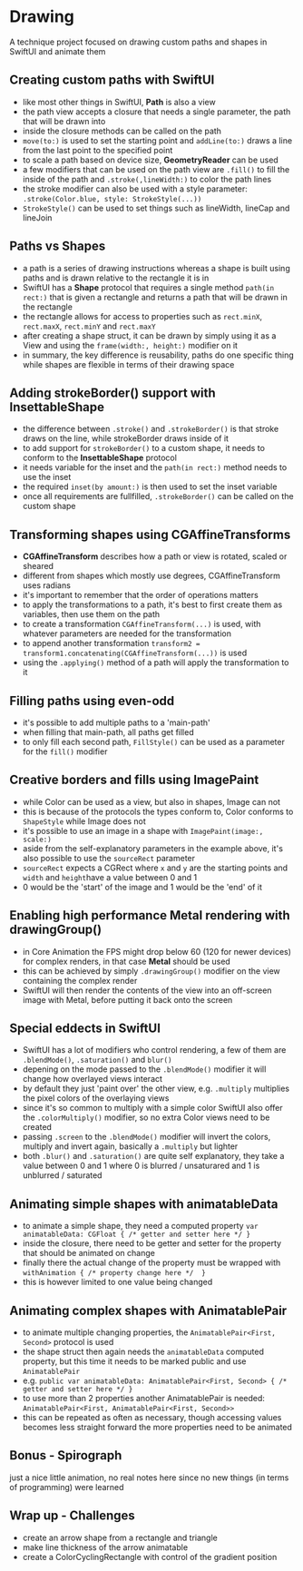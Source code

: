 # Drawing
A technique project focused on drawing custom paths and shapes in SwiftUI and animate them

## Creating custom paths with SwiftUI
- like most other things in SwiftUI, **Path** is also a view
- the path view accepts a closure that needs a single parameter, the path that will be drawn into
- inside the closure methods can be called on the path
- `move(to:)` is used to set the starting point and `addLine(to:)` draws a line from the last point to the specified point
- to scale a path based on device size, **GeometryReader** can be used
- a few modifiers that can be used on the path view are `.fill()` to fill the inside of the path and `.stroke(,lineWidth:)` to color the path lines
- the stroke modifier can also be used with a style parameter: `.stroke(Color.blue, style: StrokeStyle(...))`
- `StrokeStyle()` can be used to set things such as lineWidth, lineCap and lineJoin

## Paths vs Shapes
- a path is a series of drawing instructions whereas a shape is built using paths and is drawn relative to the rectangle it is in
- SwiftUI has a **Shape** protocol that requires a single method `path(in rect:)` that is given a rectangle and returns a path that will be drawn in the rectangle
- the rectangle allows for access to properties such as `rect.minX`, `rect.maxX`, `rect.minY` and `rect.maxY`
- after creating a shape struct, it can be drawn by simply using it as a View and using the `frame(width:, height:)` modifier on it
- in summary, the key difference is reusability, paths do one specific thing while shapes are flexible in terms of their drawing space

## Adding strokeBorder() support with InsettableShape
- the difference between `.stroke()` and `.strokeBorder()` is that stroke draws on the line, while strokeBorder draws inside of it
- to add support for `strokeBorder()` to a custom shape, it needs to conform to the **InsettableShape** protocol
- it needs variable for the inset and the `path(in rect:)` method needs to use the inset
- the required `inset(by amount:)` is then used to set the inset variable
- once all requirements are fullfilled, `.strokeBorder()` can be called on the custom shape

## Transforming shapes using CGAffineTransforms
- **CGAffineTransform** describes how a path or view is rotated, scaled or sheared
- different from shapes which mostly use degrees, CGAffineTransform uses radians
- it's important to remember that the order of operations matters
- to apply the transformations to a path, it's best to first create them as variables, then use them on the path
- to create a transformation `CGAffineTransform(...)` is used, with whatever parameters are needed for the transformation
- to append another transformation `transform2 = transform1.concatenating(CGAffineTransform(...))` is used
- using the `.applying()` method of a path will apply the transformation to it

## Filling paths using even-odd
- it's possible to add multiple paths to a 'main-path'
- when filling that main-path, all paths get filled
- to only fill each second path, `FillStyle()` can be used as a parameter for the `fill()` modifier 

## Creative borders and fills using ImagePaint
- while Color can be used as a view, but also in shapes, Image can not
- this is because of the protocols the types conform to, Color conforms to `ShapeStyle` while Image does not
- it's possible to use an image in a shape with `ImagePaint(image:, scale:)`
- aside from the self-explanatory parameters in the example above, it's also possible to use the `sourceRect` parameter
- `sourceRect` expects a CGRect where `x` and `y` are the starting points and `width` and `height`have a value between 0 and 1
- 0 would be the 'start' of the image and 1 would be the 'end' of it

## Enabling high performance Metal rendering with drawingGroup()
- in Core Animation the FPS might drop below 60 (120 for newer devices) for complex renders, in that case **Metal** should be used 
- this can be achieved by simply `.drawingGroup()` modifier on the view containing the complex render
- SwiftUI will then render the contents of the view into an off-screen image with Metal, before putting it back onto the screen

## Special eddects in SwiftUI
- SwiftUI has a lot of modifiers who control rendering, a few of them are `.blendMode()`, `.saturation()` and `blur()`
- depening on the mode passed to the `.blendMode()` modifier it will change how overlayed views interact
- by default they just 'paint over' the other view, e.g. `.multiply` multiplies the pixel colors of the overlaying views
- since it's so common to multiply with a simple color SwiftUI also offer the `.colorMultiply()` modifier, so no extra Color views need to be created
- passing `.screen` to the `.blendMode()` modifier will invert the colors, multiply and invert again, basically a `.multiply` but lighter
- both `.blur()` and `.saturation()` are quite self explanatory, they take a value between 0 and 1 where 0 is blurred / unsaturared and 1 is unblurred / saturated

## Animating simple shapes with animatableData
- to animate a simple shape, they need a computed property `var animatableData: CGFloat { /* getter and setter here */ }`
- inside the closure, there need to be getter and setter for the property that should be animated on change
- finally there the actual change of the property must be wrapped with `withAnimation { /* property change here */  }`
- this is however limited to one value being changed

## Animating complex shapes with AnimatablePair
- to animate multiple changing properties, the `AnimatablePair<First, Second>` protocol is used
- the shape struct then again needs the `animatableData` computed property, but this time it needs to be marked public and use `AnimatablePair`
- e.g. `public var animatableData: AnimatablePair<First, Second> { /* getter and setter here */ }`
- to use more than 2 properties another AnimatablePair is needed: `AnimatablePair<First, AnimatablePair<First, Second>>`
- this can be repeated as often as necessary, though accessing values becomes less straight forward the more properties need to be animated

## Bonus - Spirograph
just a nice little animation, no real notes here since no new things (in terms of programming) were learned

## Wrap up - Challenges
- create an arrow shape from a rectangle and triangle
- make line thickness of the arrow animatable
- create a ColorCyclingRectangle with control of the gradient position
